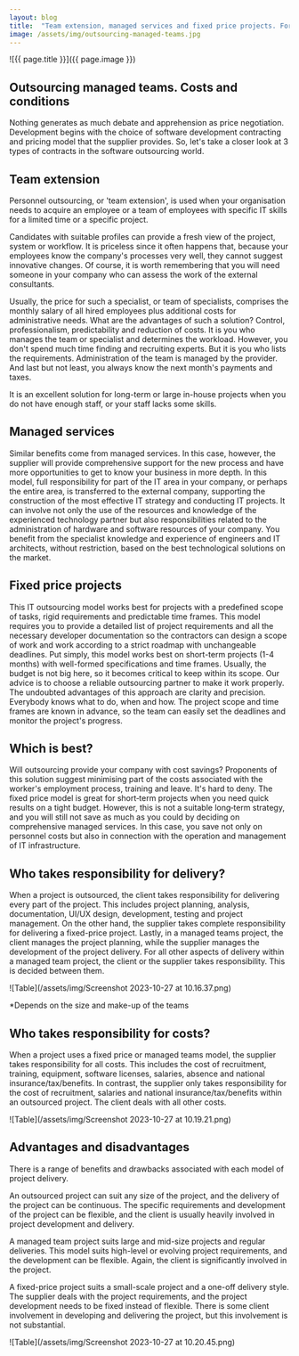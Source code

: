 ```yaml
---
layout: blog
title:  "Team extension, managed services and fixed price projects. For whom, how much, when and why?"
image: /assets/img/outsourcing-managed-teams.jpg
---
```


![{{ page.title }}]({{ page.image }})

## Outsourcing managed teams. Costs and conditions
Nothing generates as much debate and apprehension as price negotiation. Development begins with the choice of software development contracting and pricing model that the supplier provides. So, let's take a closer look at 3 types of contracts in the software outsourcing world.

## Team extension
Personnel outsourcing, or 'team extension', is used when your organisation needs to acquire an employee or a team of employees with specific IT skills for a limited time or a specific project.

Candidates with suitable profiles can provide a fresh view of the project, system or workflow. It is priceless since it often happens that, because your employees know the company's processes very well, they cannot suggest innovative changes. Of course, it is worth remembering that you will need someone in your company who can assess the work of the external consultants.

Usually, the price for such a specialist, or team of specialists, comprises the monthly salary of all hired employees plus additional costs for administrative needs. What are the advantages of such a solution? Control, professionalism, predictability and reduction of costs. It is you who manages the team or specialist and determines the workload. However, you don't spend much time finding and recruiting experts. But it is you who lists the requirements. Administration of the team is managed by the provider. And last but not least, you always know the next month's payments and taxes.

It is an excellent solution for long-term or large in-house projects when you do not have enough staff, or your staff lacks some skills.

## Managed services
Similar benefits come from managed services. In this case, however, the supplier will provide comprehensive support for the new process and have more opportunities to get to know your business in more depth. In this model, full responsibility for part of the IT area in your company, or perhaps the entire area, is transferred to the external company, supporting the construction of the most effective IT strategy and conducting IT projects. It can involve not only the use of the resources and knowledge of the experienced technology partner but also responsibilities related to the administration of hardware and software resources of your company. You benefit from the specialist knowledge and experience of engineers and IT architects, without restriction, based on the best technological solutions on the market.

## Fixed price projects
This IT outsourcing model works best for projects with a predefined scope of tasks, rigid requirements and predictable time frames. This model requires you to provide a detailed list of project requirements and all the necessary developer documentation so the contractors can design a scope of work and work according to a strict roadmap with unchangeable deadlines. Put simply, this model works best on short-term projects (1-4 months) with well-formed specifications and time frames. Usually, the budget is not big here, so it becomes critical to keep within its scope. Our advice is to choose a reliable outsourcing partner to make it work properly. The undoubted advantages of this approach are clarity and precision. Everybody knows what to do, when and how. The project scope and time frames are known in advance, so the team can easily set the deadlines and monitor the project's progress.

## Which is best?
Will outsourcing provide your company with cost savings? Proponents of this solution suggest minimising part of the costs associated with the worker's employment process, training and leave. It's hard to deny. The fixed price model is great for short‐term projects when you need quick results on a tight budget. However, this is not a suitable long‐term strategy, and you will still not save as much as you could by deciding on comprehensive managed services. In this case, you save not only on personnel costs but also in connection with the operation and management of IT infrastructure.

## Who takes responsibility for delivery?
When a project is outsourced, the client takes responsibility for delivering every part of the project. This includes project planning, analysis, documentation, UI/UX design, development, testing and project management. On the other hand, the supplier takes complete responsibility for delivering a fixed-price project. Lastly, in a managed teams project, the client manages the project planning, while the supplier manages the development of the project delivery. For all other aspects of delivery within a managed team project, the client or the supplier takes responsibility. This is decided between them.

![Table](/assets/img/Screenshot 2023-10-27 at 10.16.37.png)

*Depends on the size and make-up of the teams

## Who takes responsibility for costs?
When a project uses a fixed price or managed teams model, the supplier takes responsibility for all costs. This includes the cost of recruitment, training, equipment, software licenses, salaries, absence and national insurance/tax/benefits. In contrast, the supplier only takes responsibility for the cost of recruitment, salaries and national insurance/tax/benefits within an outsourced project. The client deals with all other costs.

![Table](/assets/img/Screenshot 2023-10-27 at 10.19.21.png)


## Advantages and disadvantages
There is a range of benefits and drawbacks associated with each model of project delivery.

An outsourced project can suit any size of the project, and the delivery of the project can be continuous. The specific requirements and development of the project can be flexible, and the client is usually heavily involved in project development and delivery.

A managed team project suits large and mid-size projects and regular deliveries. This model suits high-level or evolving project requirements, and the development can be flexible. Again, the client is significantly involved in the project.

A fixed-price project suits a small-scale project and a one-off delivery style. The supplier deals with the project requirements, and the project development needs to be fixed instead of flexible. There is some client involvement in developing and delivering the project, but this involvement is not substantial.

![Table](/assets/img/Screenshot 2023-10-27 at 10.20.45.png)
